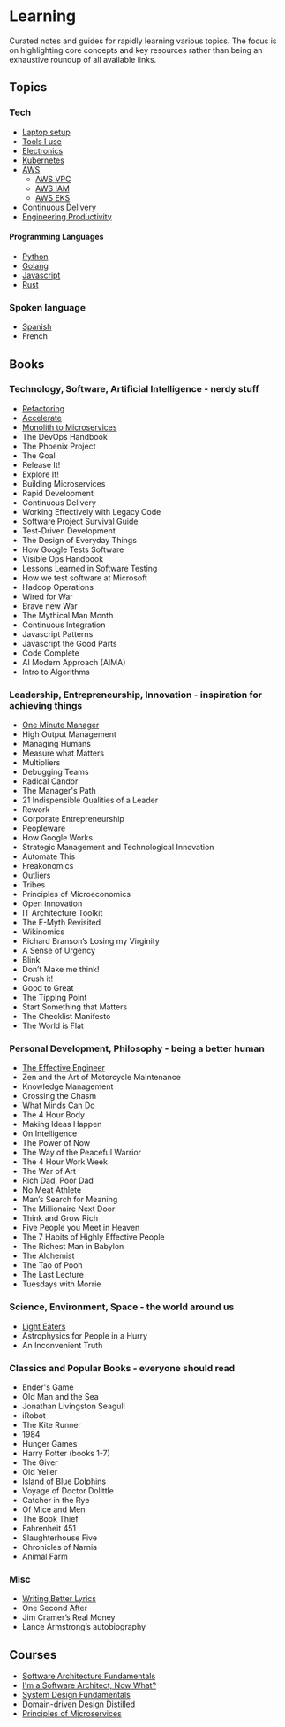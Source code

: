 # Learning

Curated notes and guides for rapidly learning various topics. The focus is on highlighting core concepts and key resources rather than being an exhaustive roundup of all available links.

## Topics

### Tech

- [Laptop setup](topics/tech/laptop-setup.md)
- [Tools I use](topics/tech/tools.md)
- [Electronics](topics/tech/electronics.md)
- [Kubernetes](topics/tech/kubernetes.md)
- [AWS](topics/tech/aws.md)
    - [AWS VPC](topics/tech/aws-vpc.md)
    - [AWS IAM](topics/tech/aws-iam.md)
    - [AWS EKS](topics/tech/aws-eks.md)
- [Continuous Delivery](topics/tech/continuous-delivery.md)
- [Engineering Productivity](topics/tech/engineering-productivity.md)

#### Programming Languages

- [Python](topics/tech/python.md)
- [Golang](topics/tech/golang.md)
- [Javascript](topics/tech/javascript.md)
- [Rust](topics/tech/rust.md)

### Spoken language

- [Spanish](topics/spanish.md)
- French

## Books

### Technology, Software, Artificial Intelligence - nerdy stuff

- [Refactoring](books/refactoring.md)
- [Accelerate](books/accelerate.md)
- [Monolith to Microservices](books/monolith-to-microservices.md)
- The DevOps Handbook
- The Phoenix Project
- The Goal
- Release It!
- Explore It!
- Building Microservices
- Rapid Development
- Continuous Delivery
- Working Effectively with Legacy Code
- Software Project Survival Guide
- Test-Driven Development
- The Design of Everyday Things
- How Google Tests Software
- Visible Ops Handbook
- Lessons Learned in Software Testing
- How we test software at Microsoft
- Hadoop Operations
- Wired for War
- Brave new War
- The Mythical Man Month
- Continuous Integration
- Javascript Patterns
- Javascript the Good Parts
- Code Complete
- AI Modern Approach (AIMA)
- Intro to Algorithms

### Leadership, Entrepreneurship, Innovation - inspiration for achieving things

- [One Minute Manager](books/one-minute-manager.md)
- High Output Management
- Managing Humans
- Measure what Matters
- Multipliers
- Debugging Teams
- Radical Candor
- The Manager's Path
- 21 Indispensible Qualities of a Leader
- Rework
- Corporate Entrepreneurship
- Peopleware
- How Google Works
- Strategic Management and Technological Innovation
- Automate This
- Freakonomics
- Outliers
- Tribes
- Principles of Microeconomics
- Open Innovation
- IT Architecture Toolkit
- The E-Myth Revisited
- Wikinomics
- Richard Branson’s Losing my Virginity
- A Sense of Urgency
- Blink
- Don’t Make me think!
- Crush it!
- Good to Great
- The Tipping Point
- Start Something that Matters
- The Checklist Manifesto
- The World is Flat

### Personal Development, Philosophy - being a better human

- [The Effective Engineer](books/effective-engineer.md)
- Zen and the Art of Motorcycle Maintenance
- Knowledge Management
- Crossing the Chasm
- What Minds Can Do
- The 4 Hour Body
- Making Ideas Happen
- On Intelligence
- The Power of Now
- The Way of the Peaceful Warrior
- The 4 Hour Work Week
- The War of Art
- Rich Dad, Poor Dad
- No Meat Athlete
- Man’s Search for Meaning
- The Millionaire Next Door
- Think and Grow Rich
- Five People you Meet in Heaven
- The 7 Habits of Highly Effective People
- The Richest Man in Babylon
- The Alchemist
- The Tao of Pooh
- The Last Lecture
- Tuesdays with Morrie

### Science, Environment, Space - the world around us

- [Light Eaters](books/light-eaters.md)
- Astrophysics for People in a Hurry
- An Inconvenient Truth

### Classics and Popular Books - everyone should read

- Ender's Game
- Old Man and the Sea
- Jonathan Livingston Seagull
- iRobot
- The Kite Runner
- 1984
- Hunger Games
- Harry Potter (books 1-7)
- The Giver
- Old Yeller
- Island of Blue Dolphins
- Voyage of Doctor Dolittle
- Catcher in the Rye
- Of Mice and Men
- The Book Thief
- Fahrenheit 451
- Slaughterhouse Five
- Chronicles of Narnia
- Animal Farm

### Misc

- [Writing Better Lyrics](books/writing-better-lyrics.md)
- One Second After
- Jim Cramer’s Real Money
- Lance Armstrong’s autobiography

## Courses

- [Software Architecture Fundamentals](courses/software-architecture-fundamental.md)
- [I'm a Software Architect, Now What?](courses/software-architect-now-what.md)
- [System Design Fundamentals](courses/system-design-fundamentals.md)
- [Domain-driven Design Distilled](courses/domain-driven-design-distilled.md)
- [Principles of Microservices](courses/principles-of-microservices.md)
